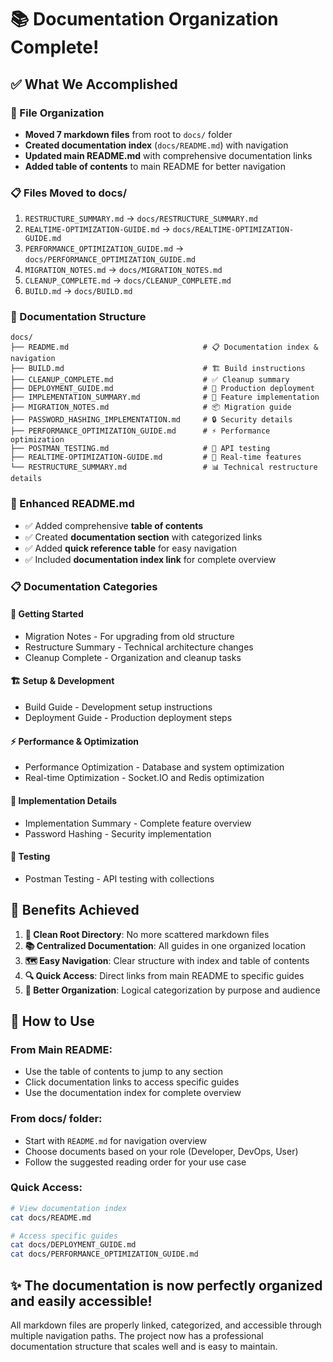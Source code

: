 # 📚 Documentation Organization Complete!

## ✅ **What We Accomplished**

### **📁 File Organization**

- **Moved 7 markdown files** from root to `docs/` folder
- **Created documentation index** (`docs/README.md`) with navigation
- **Updated main README.md** with comprehensive documentation links
- **Added table of contents** to main README for better navigation

### **📋 Files Moved to docs/**

1. `RESTRUCTURE_SUMMARY.md` → `docs/RESTRUCTURE_SUMMARY.md`
2. `REALTIME-OPTIMIZATION-GUIDE.md` → `docs/REALTIME-OPTIMIZATION-GUIDE.md`
3. `PERFORMANCE_OPTIMIZATION_GUIDE.md` → `docs/PERFORMANCE_OPTIMIZATION_GUIDE.md`
4. `MIGRATION_NOTES.md` → `docs/MIGRATION_NOTES.md`
5. `CLEANUP_COMPLETE.md` → `docs/CLEANUP_COMPLETE.md`
6. `BUILD.md` → `docs/BUILD.md`

### **📖 Documentation Structure**

```
docs/
├── README.md                              # 📋 Documentation index & navigation
├── BUILD.md                               # 🏗️ Build instructions
├── CLEANUP_COMPLETE.md                    # ✅ Cleanup summary
├── DEPLOYMENT_GUIDE.md                    # 🚀 Production deployment
├── IMPLEMENTATION_SUMMARY.md              # 🔧 Feature implementation
├── MIGRATION_NOTES.md                     # 📦 Migration guide
├── PASSWORD_HASHING_IMPLEMENTATION.md     # 🔒 Security details
├── PERFORMANCE_OPTIMIZATION_GUIDE.md      # ⚡ Performance optimization
├── POSTMAN_TESTING.md                     # 🧪 API testing
├── REALTIME-OPTIMIZATION-GUIDE.md         # 🔄 Real-time features
└── RESTRUCTURE_SUMMARY.md                 # 📊 Technical restructure details
```

### **🔗 Enhanced README.md**

- ✅ Added comprehensive **table of contents**
- ✅ Created **documentation section** with categorized links
- ✅ Added **quick reference table** for easy navigation
- ✅ Included **documentation index link** for complete overview

### **📋 Documentation Categories**

#### **🚀 Getting Started**

- Migration Notes - For upgrading from old structure
- Restructure Summary - Technical architecture changes
- Cleanup Complete - Organization and cleanup tasks

#### **🏗️ Setup & Development**

- Build Guide - Development setup instructions
- Deployment Guide - Production deployment steps

#### **⚡ Performance & Optimization**

- Performance Optimization - Database and system optimization
- Real-time Optimization - Socket.IO and Redis optimization

#### **🔧 Implementation Details**

- Implementation Summary - Complete feature overview
- Password Hashing - Security implementation

#### **🧪 Testing**

- Postman Testing - API testing with collections

## 🎯 **Benefits Achieved**

1. **📁 Clean Root Directory**: No more scattered markdown files
2. **📚 Centralized Documentation**: All guides in one organized location
3. **🗺️ Easy Navigation**: Clear structure with index and table of contents
4. **🔍 Quick Access**: Direct links from main README to specific guides
5. **📖 Better Organization**: Logical categorization by purpose and audience

## 🚀 **How to Use**

### **From Main README:**

- Use the table of contents to jump to any section
- Click documentation links to access specific guides
- Use the documentation index for complete overview

### **From docs/ folder:**

- Start with `README.md` for navigation overview
- Choose documents based on your role (Developer, DevOps, User)
- Follow the suggested reading order for your use case

### **Quick Access:**

```bash
# View documentation index
cat docs/README.md

# Access specific guides
cat docs/DEPLOYMENT_GUIDE.md
cat docs/PERFORMANCE_OPTIMIZATION_GUIDE.md
```

## ✨ **The documentation is now perfectly organized and easily accessible!**

All markdown files are properly linked, categorized, and accessible through multiple navigation paths. The project now has a professional documentation structure that scales well and is easy to maintain.
